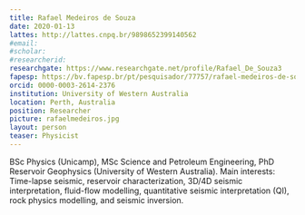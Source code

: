 ```yaml
---
title: Rafael Medeiros de Souza
date: 2020-01-13
lattes: http://lattes.cnpq.br/9898652399140562
#email:
#scholar:
#researcherid:
researchgate: https://www.researchgate.net/profile/Rafael_De_Souza3
fapesp: https://bv.fapesp.br/pt/pesquisador/77757/rafael-medeiros-de-souza/
orcid: 0000-0003-2614-2376
institution: University of Western Australia
location: Perth, Australia
position: Researcher
picture: rafaelmedeiros.jpg
layout: person
teaser: Physicist
---
```


BSc Physics (Unicamp), MSc Science and Petroleum Engineering, PhD Reservoir
Geophysics (University of Western Australia). Main interests: Time-lapse
seismic, reservoir characterization, 3D/4D seismic interpretation, fluid-flow
modelling, quantitative seismic interpretation (QI), rock physics modelling,
and seismic inversion.

